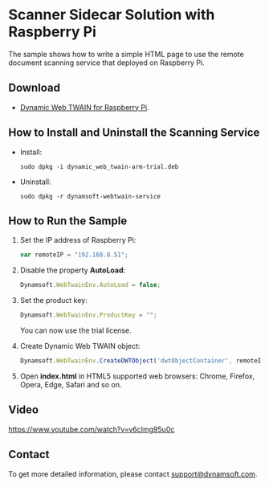 # Scanner Sidecar Solution with Raspberry Pi

The sample shows how to write a simple HTML page to use the remote document scanning service that deployed on Raspberry Pi. 

## Download 
* [Dynamic Web TWAIN for Raspberry Pi][1].

## How to Install and Uninstall the Scanning Service
* Install:

    ```
    sudo dpkg -i dynamic_web_twain-arm-trial.deb
    ```

* Uninstall: 

    ```
    sudo dpkg -r dynamsoft-webtwain-service
    ```

## How to Run the Sample
1. Set the IP address of Raspberry Pi:

    ```JavaScript
    var remoteIP = "192.168.8.51";
    ```
2. Disable the property **AutoLoad**:

    ```JavaScript
    Dynamsoft.WebTwainEnv.AutoLoad = false;
    ```
3. Set the product key:

    ```JavaScript
    Dynamsoft.WebTwainEnv.ProductKey = "";
    ```
   You can now use the trial license.
4. Create Dynamic Web TWAIN object:

    ```JavaScript
    Dynamsoft.WebTwainEnv.CreateDWTObject('dwtObjectContainer', remoteIP, HTTP_PORT, HTTPS_PORT, function(obj) {}, function(e){});
    ```
5. Open **index.html** in HTML5 supported web browsers: Chrome, Firefox, Opera, Edge, Safari and so on.

## Video
https://www.youtube.com/watch?v=v6cImg95u0c

## Contact
To get more detailed information, please contact support@dynamsoft.com.

[1]:http://labs.dynamsoft.com/dwt-for-raspberry-pi.htm